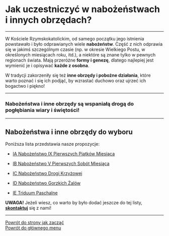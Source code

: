 # Jak uczestniczyć w nabożeństwach i innych obrzędach?
---
W Kościele Rzymskokatolickim, od samego początku jego istnienia powstawało i było odprawianych wiele **nabożeństw**. Część z nich odprawia się w jakimś szczególnym czasie (np. w okresie Wielkiego Postu, w określonych miesiącach roku, itd.), a niektóre są znane tylko w pewnych regionach świata. Mają przeróżne **formy i genezę**, dlatego najlepiej jest wymienić je i opisywać **każde z osobna**.

W tradycji zakorzeniły się też **inne obrzędy i pobożne działania**, które warto poznać i się ich podjąć, by wzrastać duchowo oraz ujrzeć ich bogactwo i piękno!

---
### Nabożeństwa i inne obrzędy są wspaniałą drogą do pogłębiania wiary i świętości!

---

## Nabożeństwa i inne obrzędy do wyboru
Poniższa lista przedstawia nasze propozycje:
- [<span class="status status-list"><span class="status status-list">IA</span> Nabożeństwo IX Pierwszych Piątków Miesiąca</span>](nabozenstwo_ix_pierwszych_piatkow_miesiaca.md)

- [<span class="status status-list"><span class="status status-list">IB</span> Nabożeństwo V Pierwszych Sobót Miesiąca</span>](nabozenstwo_v_pierwszych_sobot_miesiaca.md)

- [<span class="status status-list"><span class="status status-list">IC</span> Nabożeństwo Drogi Krzyżowej</span>](nabozenstwo_drogi_krzyzowej.md)

- [<span class="status status-list"><span class="status status-list">ID</span> Nabożeństwo Gorzkich Żalów</span>](nabozenstwo_gorzkich_zalow.md)

- [<span class="status status-list"><span class="status status-list">IE</span> Triduum Paschalne</span>](triduum_paschalne.md)

**UWAGA!** Jeżeli wiesz, co warto by było dodać jeszcze do tej listy, [**skontaktuj**](https://pl.gratiadei.org#kontakt) się z nami!

---
[Powrót do strony jak zacząć](jak_zaczac.md#jak-zaczac-nabozenstwa-i-inne-obrzedy)  
[Powrót do głównego menu](index.md)

